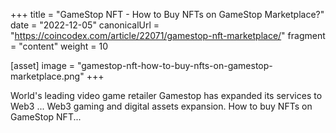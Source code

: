 +++
title = "GameStop NFT - How to Buy NFTs on GameStop Marketplace?"
date = "2022-12-05"
canonicalUrl = "https://coincodex.com/article/22071/gamestop-nft-marketplace/"
fragment = "content"
weight = 10

[asset]
    image = "gamestop-nft-how-to-buy-nfts-on-gamestop-marketplace.png"
+++

World's leading video game retailer Gamestop has expanded its services to 
Web3 ... Web3 gaming and digital assets expansion. How to buy NFTs on 
GameStop NFT...
